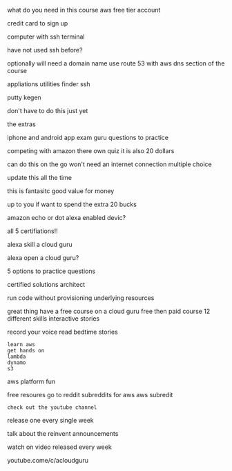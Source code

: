 what do you need in this course
aws free tier account

credit card to sign up


computer with ssh terminal

have not used ssh before?

optionally will need a domain name
use route 53 with aws
	dns section of the course

appliations 
	utilities
		finder
			ssh

putty kegen

don't have to do this just yet

the extras

iphone and android app
	exam guru
	questions to practice

competing with amazon there own quiz it is also 20 dollars


can do this on the go won't need an internet connection multiple choice

update this all the time

this is fantasitc 
good value for money

up to you if want to spend the extra 20 bucks

amazon echo or dot
	alexa enabled devic?

all 5 certifiations!!

alexa skill
	a cloud guru

alexa open a cloud guru?


5 options to practice questions

certified solutions architect

run code without provisioning underlying resources

great thing have a free course on a cloud guru 
	free 
	then paid course 12 different skills
	interactive stories

record your voice
	read bedtime stories

	learn aws
	get hands on
	lambda
	dynamo
	s3

aws platform fun


free resoures go to reddit
subreddits for aws
	aws subredit

	check out the youtube channel
release one every single week

talk about the reinvent announcements

watch on video released every week

youtube.come/c/acloudguru
